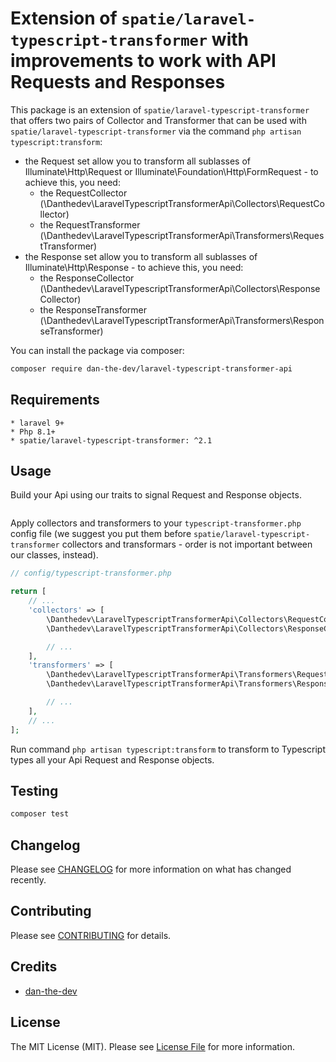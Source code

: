# Extension of `spatie/laravel-typescript-transformer` with improvements to work with API Requests and Responses

This package is an extension of `spatie/laravel-typescript-transformer` that offers two pairs of Collector and Transformer
that can be used with `spatie/laravel-typescript-transformer` via the command `php artisan typescript:transform`:
- the Request set allow you to transform all sublasses of Illuminate\Http\Request or Illuminate\Foundation\Http\FormRequest - to achieve this, you need:
    - the RequestCollector (\Danthedev\LaravelTypescriptTransformerApi\Collectors\RequestCollector)
    - the RequestTransformer (\Danthedev\LaravelTypescriptTransformerApi\Transformers\RequestTransformer)
- the Response set allow you to transform all sublasses of Illuminate\Http\Response - to achieve this, you need:
    - the ResponseCollector (\Danthedev\LaravelTypescriptTransformerApi\Collectors\ResponseCollector)
    - the ResponseTransformer (\Danthedev\LaravelTypescriptTransformerApi\Transformers\ResponseTransformer)

You can install the package via composer:

```bash
composer require dan-the-dev/laravel-typescript-transformer-api
```

## Requirements

    * laravel 9+
    * Php 8.1+
    * spatie/laravel-typescript-transformer: ^2.1

## Usage

Build your Api using our traits to signal Request and Response objects.

```php

```

Apply collectors and transformers to your `typescript-transformer.php` config file
(we suggest you put them before `spatie/laravel-typescript-transformer` collectors and transformars - order is not important between our classes, instead).

```php
// config/typescript-transformer.php

return [
    // ...
    'collectors' => [
        \Danthedev\LaravelTypescriptTransformerApi\Collectors\RequestCollector::class,
        \Danthedev\LaravelTypescriptTransformerApi\Collectors\ResponseCollector::class,

        // ...
    ],
    'transformers' => [
        \Danthedev\LaravelTypescriptTransformerApi\Transformers\RequestTransformer::class,
        \Danthedev\LaravelTypescriptTransformerApi\Transformers\ResponseTransformer::class,

        // ...
    ],
    // ...
];
```

Run command `php artisan typescript:transform` to transform to Typescript types all your Api Request and Response objects.

## Testing

```bash
composer test
```

## Changelog

Please see [CHANGELOG](CHANGELOG.md) for more information on what has changed recently.

## Contributing

Please see [CONTRIBUTING](CONTRIBUTING.md) for details.

## Credits

- [dan-the-dev](https://github.com/dan-the-dev)

## License

The MIT License (MIT). Please see [License File](LICENSE.md) for more information.
